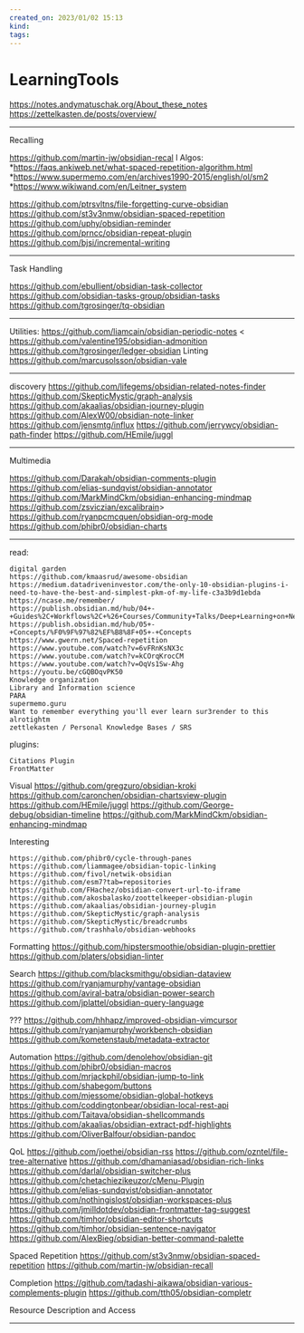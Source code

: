 ```yaml
---
created_on: 2023/01/02 15:13
kind:
tags:
---
```


# LearningTools

<https://notes.andymatuschak.org/About_these_notes>
<https://zettelkasten.de/posts/overview/>
___

Recalling

<https://github.com/martin-jw/obsidian-recal>
l
Algos:
*<https://faqs.ankiweb.net/what-spaced-repetition-algorithm.html>
*<https://www.supermemo.com/en/archives1990-2015/english/ol/sm2>
*<https://www.wikiwand.com/en/Leitner_system>

<https://github.com/ptrsvltns/file-forgetting-curve-obsidian>
<https://github.com/st3v3nmw/obsidian-spaced-repetition>
<https://github.com/uphy/obsidian-reminder>
<https://github.com/prncc/obsidian-repeat-plugin>
<https://github.com/bjsi/incremental-writing>
___

Task Handling

<https://github.com/ebullient/obsidian-task-collector>
<https://github.com/obsidian-tasks-group/obsidian-tasks>
<https://github.com/tgrosinger/tq-obsidian>
___

Utilities:
<https://github.com/liamcain/obsidian-periodic-notes>
<
<https://github.com/valentine195/obsidian-admonition>
<https://github.com/tgrosinger/ledger-obsidian>
Linting
<https://github.com/marcusolsson/obsidian-vale>
___

discovery
<https://github.com/lifegems/obsidian-related-notes-finder>
<https://github.com/SkepticMystic/graph-analysis>
<https://github.com/akaalias/obsidian-journey-plugin>
<https://github.com/AlexW00/obsidian-note-linker>
<https://github.com/jensmtg/influx>
<https://github.com/jerrywcy/obsidian-path-finder>
<https://github.com/HEmile/juggl>
___

Multimedia

 <https://github.com/Darakah/obsidian-comments-plugin>
<https://github.com/elias-sundqvist/obsidian-annotator>
<https://github.com/MarkMindCkm/obsidian-enhancing-mindmap>
<https://github.com/zsviczian/excalibrain>>
<https://github.com/ryanpcmcquen/obsidian-org-mode>
<https://github.com/phibr0/obsidian-charts>

___

read:

    digital garden
    https://github.com/kmaasrud/awesome-obsidian
    https://medium.datadriveninvestor.com/the-only-10-obsidian-plugins-i-need-to-have-the-best-and-simplest-pkm-of-my-life-c3a3b9d1ebda
    https://ncase.me/remember/
    https://publish.obsidian.md/hub/04+-+Guides%2C+Workflows%2C+%26+Courses/Community+Talks/Deep+Learning+on+Networks
    https://publish.obsidian.md/hub/05+-+Concepts/%F0%9F%97%82%EF%B8%8F+05+-+Concepts
    https://www.gwern.net/Spaced-repetition
    https://www.youtube.com/watch?v=6vFRnKsNX3c
    https://www.youtube.com/watch?v=kCOrqKrocCM
    https://www.youtube.com/watch?v=OqVs1Sw-Ahg
    https://youtu.be/cGQBOqvPK50
    Knowledge organization
    Library and Information science
    PARA
    supermemo.guru
    Want to remember everything you'll ever learn sur3render to this alrotightm
    zettlekasten / Personal Knowledge Bases / SRS 

plugins:

    Citations Plugin
    FrontMatter

Visual
    <https://github.com/gregzuro/obsidian-kroki>
    <https://github.com/caronchen/obsidian-chartsview-plugin>
    <https://github.com/HEmile/juggl>
    <https://github.com/George-debug/obsidian-timeline>
    <https://github.com/MarkMindCkm/obsidian-enhancing-mindmap>

Interesting

    https://github.com/phibr0/cycle-through-panes
    https://github.com/liammagee/obsidian-topic-linking
    https://github.com/fivol/netwik-obsidian
    https://github.com/esm7?tab=repositories
    https://github.com/FHachez/obsidian-convert-url-to-iframe
    https://github.com/akosbalasko/zoottelkeeper-obsidian-plugin
    https://github.com/akaalias/obsidian-journey-plugin
    https://github.com/SkepticMystic/graph-analysis
    https://github.com/SkepticMystic/breadcrumbs
    https://github.com/trashhalo/obsidian-webhooks

Formatting
    <https://github.com/hipstersmoothie/obsidian-plugin-prettier>
    <https://github.com/platers/obsidian-linter>

Search
    <https://github.com/blacksmithgu/obsidian-dataview>
    <https://github.com/ryanjamurphy/vantage-obsidian>
    <https://github.com/aviral-batra/obsidian-power-search>
    <https://github.com/jplattel/obsidian-query-language>

???
    <https://github.com/hhhapz/improved-obsidian-vimcursor>
    <https://github.com/ryanjamurphy/workbench-obsidian>
    <https://github.com/kometenstaub/metadata-extractor>

Automation
    <https://github.com/denolehov/obsidian-git>
    <https://github.com/phibr0/obsidian-macros>
    <https://github.com/mrjackphil/obsidian-jump-to-link>
    <https://github.com/shabegom/buttons>
    <https://github.com/mjessome/obsidian-global-hotkeys>
    <https://github.com/coddingtonbear/obsidian-local-rest-api>  
    <https://github.com/Taitava/obsidian-shellcommands>
    <https://github.com/akaalias/obsidian-extract-pdf-highlights>
    <https://github.com/OliverBalfour/obsidian-pandoc>

QoL
    <https://github.com/joethei/obsidian-rss>
    <https://github.com/ozntel/file-tree-alternative>
    <https://github.com/dhamaniasad/obsidian-rich-links>
    <https://github.com/darlal/obsidian-switcher-plus>
    <https://github.com/chetachiezikeuzor/cMenu-Plugin>
    <https://github.com/elias-sundqvist/obsidian-annotator>
    <https://github.com/nothingislost/obsidian-workspaces-plus>
    <https://github.com/jmilldotdev/obsidian-frontmatter-tag-suggest>
    <https://github.com/timhor/obsidian-editor-shortcuts>
    <https://github.com/timhor/obsidian-sentence-navigator>
    <https://github.com/AlexBieg/obsidian-better-command-palette>

Spaced Repetition
    <https://github.com/st3v3nmw/obsidian-spaced-repetition>
    <https://github.com/martin-jw/obsidian-recall>

Completion
    <https://github.com/tadashi-aikawa/obsidian-various-complements-plugin>
    <https://github.com/tth05/obsidian-completr>



Resource Description and Access
___
